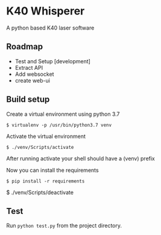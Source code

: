 # K40 Whisperer

A python based K40 laser software

## Roadmap 

 - Test and Setup    [development]
 - Extract API    
 - Add websocket  
 - create web-ui

## Build setup

Create a virtual environment using python 3.7 

    $ virtualenv -p /usr/bin/python3.7 venv

Activate the virtual environment

    $ ./venv/Scripts/activate

After running activate your shell should have a (venv) prefix

Now you can install the requirements

    $ pip install -r requirements


$ ./venv/Scripts/deactivate

## Test

Run `python test.py` from the project directory.
